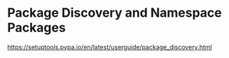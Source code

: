 # Package Discovery and Namespace Packages
https://setuptools.pypa.io/en/latest/userguide/package_discovery.html
